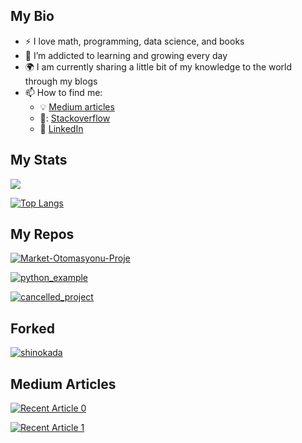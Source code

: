 ## My Bio
- :zap: I love math, programming, data science, and books
- 🌱 I’m addicted to learning and growing every day
- :earth_africa: I am currently sharing a little bit of my knowledge to the world through my blogs
- 📫 How to find me: 
  - :bulb: [Medium articles](https://medium.com/@emirxxhan)
  - 🏢: [Stackoverflow](https://stackoverflow.com/users/17374763/emirhan-yigit)
  - :office: [LinkedIn](https://www.linkedin.com/in/emirhan-yigit/)
 
 ## My Stats
<img src="https://github-readme-stats.vercel.app/api?username=Emirhanyigitt&&show_icons=true&title_color=ffffff&icon_color=bb2acf&text_color=daf7dc&bg_color=151515">

[![Top Langs](https://github-readme-stats.vercel.app/api/top-langs/?username=Emirhanyigitt&langs_count=8)](https://github.com/anuraghazra/github-readme-stats)

## My Repos

[![Market-Otomasyonu-Proje](https://github-readme-stats.vercel.app/api/pin/?username=Emirhanyigitt&repo=Market-Otomasyonu-Proje&show_owner=true)](https://github.com/Emirhanyigitt/Market-Otomasyonu-Proje)

[![python_example](https://github-readme-stats.vercel.app/api/pin/?username=Emirhanyigitt&repo=python_example&show_owner=true)](https://github.com/Emirhanyigitt/python_example)

[![cancelled_project](https://github-readme-stats.vercel.app/api/pin/?username=Emirhanyigitt&repo=cancelled_project&show_owner=true)](https://github.com/Emirhanyigitt/cancelled_project)

## Forked

[![shinokada](https://github-readme-stats.vercel.app/api/pin/?username=Emirhanyigitt&repo=shinokada&show_owner=true)](https://github.com/Emirhanyigitt/shinokada)

## Medium Articles

<a target="_blank" href="https://github-readme-medium-recent-article.vercel.app/medium/@emirxxhan/0"><img src="https://github-readme-medium-recent-article.vercel.app/medium/@emirxxhan/0" alt="Recent Article 0">
  
<a target="_blank" href="https://github-readme-medium-recent-article.vercel.app/medium/@emirxxhan/1"><img src="https://github-readme-medium-recent-article.vercel.app/medium/@emirxxhan/1" alt="Recent Article 1">
